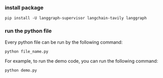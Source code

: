 ### install package

```
pip install -U langgraph-supervisor langchain-tavily langgraph 
```
### run the python file
Every python file can be run by the following command:

```
python file_name.py
```

For example, to run the demo code, you can run the following command:

```
python demo.py
```